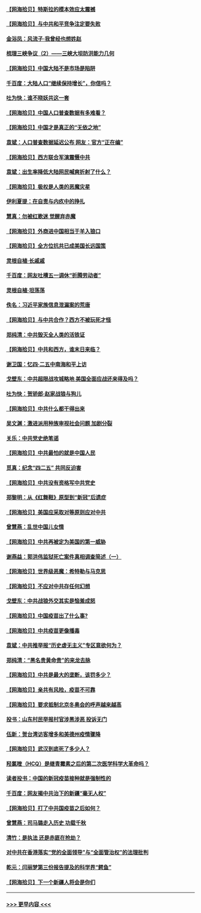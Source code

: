 #### [【网海拾贝】特斯拉的模本效应太震撼](../pages/nsc993/n12925626.md?t=05061001) 
#### [【网海拾贝】与中共和平竞争注定要失败](../pages/nsc993/n12923326.md?t=05061001) 
#### [金浴凤：风流子‧我曾经也想姓赵](../pages/nsc993/n12920911.md?t=05061001) 
#### [梳理三峡争议（2）——三峡大坝防洪能力几何](../pages/nsc993/n12920173.md?t=05061001) 
#### [【网海拾贝】中国大陆不是市场是陷阱](../pages/nsc993/n12920143.md?t=05061001) 
#### [千百度：大陆人口“继续保持增长”，你信吗？](../pages/nsc993/n12918946.md?t=05061001) 
#### [吐为快：谁不晓妖共这一套](../pages/nsc993/n12918941.md?t=05061001) 
#### [【网海拾贝】中国人口普查数据有多难看？](../pages/nsc993/n12917822.md?t=05061001) 
#### [【网海拾贝】中国才是真正的“无依之地”](../pages/nsc993/n12915845.md?t=05061001) 
#### [袁斌：人口普查数据延迟公布 网友：官方“正在编”](../pages/nsc993/n12915748.md?t=05061001) 
#### [【网海拾贝】西方联合军演震慑中共](../pages/nsc993/n12913466.md?t=05061001) 
#### [袁斌：出生率降低大陆网民喊爽折射了什么？](../pages/nsc993/n12913365.md?t=05061001) 
#### [【网海拾贝】极权是人类的恶魔灾星](../pages/nsc993/n12910697.md?t=05061001) 
#### [伊利夏提：在自责与内疚中的挣扎](../pages/nsc993/n12910493.md?t=05061001) 
#### [慧真：勿被红歌迷 觉醒弃赤魔](../pages/nsc993/n12910485.md?t=05061001) 
#### [【网海拾贝】外商进中国相当于羊入狼口](../pages/nsc993/n12908274.md?t=05061001) 
#### [【网海拾贝】全方位抗共已成美国长远国策](../pages/nsc993/n12906878.md?t=05061001) 
#### [灵根自植‧长戚戚](../pages/nsc993/n12905585.md?t=05061001) 
#### [千百度：网友吐槽五一调休“折腾劳动者”](../pages/nsc993/n12905934.md?t=05061001) 
#### [灵根自植‧坦荡荡](../pages/nsc993/n12905562.md?t=05061001) 
#### [佚名：习近平家族信息泄漏案的荒唐](../pages/nsc993/n12904705.md?t=05061001) 
#### [【网海拾贝】与中共合作？西方不被玩死才怪](../pages/nsc993/n12903873.md?t=05061001) 
#### [郑纯清：中共毁灭全人类的活铁证](../pages/nsc993/n12903785.md?t=05061001) 
#### [【网海拾贝】中共和西方，谁末日来临？](../pages/nsc993/n12903482.md?t=05061001) 
#### [谢卫国：忆四‧二五中南海和平上访](../pages/nsc993/n12902192.md?t=05061001) 
#### [戈壁东：中共超限战攻城略地 美国全面应战还来得及吗？](../pages/nsc993/n12902297.md?t=05061001) 
#### [吐为快：贺骄郎‧赵家战狼与狗儿](../pages/nsc993/n12902280.md?t=05061001) 
#### [【网海拾贝】中共什么都干得出来](../pages/nsc993/n12897500.md?t=05061001) 
#### [吴文渊：激进派用种族审视社会问题 加剧分裂](../pages/nsc993/n12893881.md?t=05061001) 
#### [关乐：中共党史绝笔谣](../pages/nsc993/n12897270.md?t=05061001) 
#### [【网海拾贝】中共最怕的就是中国人民](../pages/nsc993/n12894705.md?t=05061001) 
#### [觅真：纪念“四二五” 共同反迫害](../pages/nsc993/n12894553.md?t=05061001) 
#### [【网海拾贝】中共没有资格写中共党史](../pages/nsc993/n12892231.md?t=05061001) 
#### [郑黎明：从《红舞鞋》原型到“新冠”后遗症](../pages/nsc993/n12890469.md?t=05061001) 
#### [【网海拾贝】美国应采取对等原则应对中共](../pages/nsc993/n12889176.md?t=05061001) 
#### [曾慧燕：乱世中国儿女情](../pages/nsc993/n12887931.md?t=05061001) 
#### [【网海拾贝】中共再被定为美国的第一威胁](../pages/nsc993/n12887580.md?t=05061001) 
#### [谢燕益：郭洪伟监狱死亡案件真相调查简述（一）](../pages/nsc993/n12885648.md?t=05061001) 
#### [【网海拾贝】世界级恶魔：希特勒与马克思](../pages/nsc993/n12884062.md?t=05061001) 
#### [【网海拾贝】不应对中共存任何幻想](../pages/nsc993/n12881460.md?t=05061001) 
#### [戈壁东：中共战狼外交其实是恼羞成怒](../pages/nsc993/n12880392.md?t=05061001) 
#### [【网海拾贝】中国疫苗出了什么事?](../pages/nsc993/n12879124.md?t=05061001) 
#### [【网海拾贝】中共疫苗更像播毒](../pages/nsc993/n12876631.md?t=05061001) 
#### [袁斌：中共推举报“历史虚无主义”专区意欲何为？](../pages/nsc993/n12876530.md?t=05061001) 
#### [郑纯清：“黑名贵黄命贵”的来龙去脉](../pages/nsc993/n12875589.md?t=05061001) 
#### [【网海拾贝】中共是最大的垄断，该罚多少？](../pages/nsc993/n12874006.md?t=05061001) 
#### [【网海拾贝】亲共有风险，疫苗不可靠](../pages/nsc993/n12872224.md?t=05061001) 
#### [【网海拾贝】要求抵制北京冬奥会的呼声越来越高](../pages/nsc993/n12868962.md?t=05061001) 
#### [投书：山东村民举报村官涉黑涉恶 投诉无门](../pages/nsc993/n12869726.md?t=05061001) 
#### [伍新：贺台湾访客增多和美德州疫情骤降](../pages/nsc993/n12865651.md?t=05061001) 
#### [【网海拾贝】武汉到底死了多少人？](../pages/nsc993/n12863707.md?t=05061001) 
#### [羟氯喹（HCQ）是继青霉素之后的第二次医学科学大革命吗？](../pages/nsc993/n12638564.md?t=05061001) 
#### [读者投书：中国的新冠疫苗接种就是强制性的](../pages/nsc993/n12859932.md?t=05061001) 
#### [千百度：网友揭中共治下的新疆“毫无人权”](../pages/nsc993/n12858385.md?t=05061001) 
#### [【网海拾贝】打了中共国疫苗之后如何？](../pages/nsc993/n12857866.md?t=05061001) 
#### [曾慧燕：司马璐走入历史 功载千秋](../pages/nsc993/n12856996.md?t=05061001) 
#### [清竹：是执法 还是赤匪在抢劫？](../pages/nsc993/n12856952.md?t=05061001) 
#### [对中共在香港落实“党的全面领导”与“全面管治权”的法理批判](../pages/nsc993/n12856929.md?t=05061001) 
#### [乾元：闫丽梦第三份报告提及的科学界“鳄鱼”](../pages/nsc993/n12855985.md?t=05061001) 
#### [【网海拾贝】下一个新疆人将会是你们](../pages/nsc993/n12855864.md?t=05061001) 

----
#### [ >>> 更早内容 <<< ](../indexes/nsc993-earlier.md)
